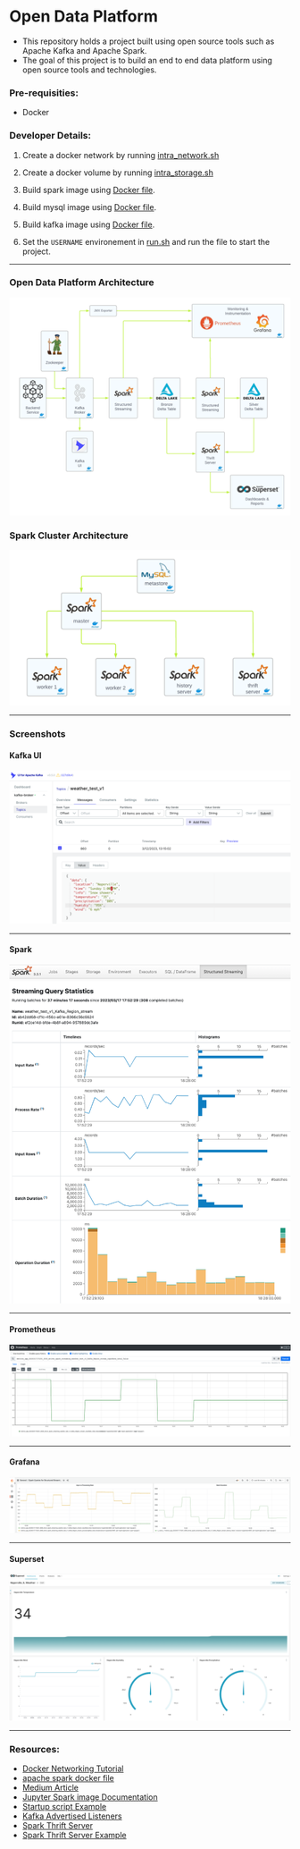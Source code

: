 # Open Data Platform

- This repository holds a project built using open source tools such as Apache Kafka and Apache Spark.
- The goal of this project is to build an end to end data platform using open source tools and technologies.

### Pre-requisities:

- Docker

### Developer Details:

1. Create a docker network by running [intra_network.sh](intra_network/intra_network.sh) 
2. Create a docker volume by running [intra_storage.sh](intra_storage/intra_storage.sh)

3. Build spark image using [Docker file](spark_cluster/Dockerfile).
4. Build mysql image using [Docker file](spark_cluster/metastore/Dockerfile).
5. Build kafka image using [Docker file](kafka_cluster/Dockerfile).

6. Set the `USERNAME` environement in [run.sh](run.sh) and run the file to start the project.

---

### Open Data Platform Architecture

![imager](docs/open_data_platform.png)

### Spark Cluster Architecture

![imager](docs/spark_cluster.png)

---

### Screenshots

#### Kafka UI

![imager](docs/kafka_ui.png)

---

#### Spark

![imager](docs/spark.png)

---

#### Prometheus

![imager](docs/prometheus.png)

---

####  Grafana

![imager](docs/grafana.png)

---

#### Superset

![imager](docs/superset.png)

---

### Resources:
- [Docker Networking Tutorial](https://docs.docker.com/network/network-tutorial-standalone/#use-user-defined-bridge-networks)
- [apache spark docker file](https://github.com/apache/spark-docker/blob/master/3.3.1/scala2.12-java11-python3-ubuntu/Dockerfile)
- [Medium Article](https://towardsdatascience.com/apache-spark-cluster-on-docker-ft-a-juyterlab-interface-418383c95445)
- [Jupyter Spark image Documentation](https://jupyter-docker-stacks.readthedocs.io/en/latest/using/specifics.html#apache-spark)
- [Startup script Example](https://cloudinfrastructureservices.co.uk/create-apache-spark-docker-container-using-docker-compose/)
- [Kafka Advertised Listeners](https://rmoff.net/2018/08/02/kafka-listeners-explained/)
- [Spark Thrift Server](https://spark.apache.org/docs/latest/sql-distributed-sql-engine.html)
- [Spark Thrift Server Example](https://chenriang.me/connect-delta-lake-with-jdbc.html)